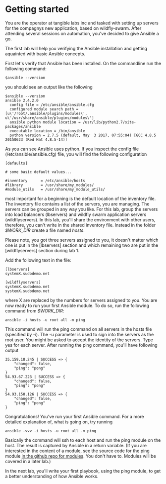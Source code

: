 # Getting started

You are the operator at tangible labs inc and tasked with setting up servers for the compagnys new application, based on wildfly-swarm. After attending several sessions on automation, you've decided to give Ansible a go.

The first lab will help you verifying the Ansible installation and getting aquainted with basic Ansible concepts.

First let's verify that Ansible has been installed. On the commandline run the following command:

```
$ansible --version
```

you should see an output like the following

```
$ansible --version
ansible 2.4.2.0
  config file = /etc/ansible/ansible.cfg
  configured module search path = [u\'/root/.ansible/plugins/modules\', u\'/usr/share/ansible/plugins/modules\']
  ansible python module location = /usr/lib/python2.7/site-packages/ansible
  executable location = /bin/ansible
  python version = 2.7.5 (default, May  3 2017, 07:55:04) [GCC 4.8.5 20150623 (Red Hat 4.8.5-14)]
```

As you can see Ansible uses python. If you inspect the config file (/etc/ansible/ansible.cfg) file, you will find the following configuration

```
[defaults]

# some basic default values...

#inventory      = /etc/ansible/hosts
#library        = /usr/share/my_modules/
#module_utils   = /usr/share/my_module_utils/
```

most important for a beginning is the default location of the inventory file. The inventory file contains a list of the servers, you are managing. The servers can be grouped in any way you like. For this lab, group the servers into load balancers (lbservers) and wildfly swarm application servers (wildflyservers). In this lab, you'll share the environment with other users, therefore, you can't write in the shared inventory file. Instead in the folder *$WORK_DIR* create a file named *hosts*. 

Please note, you got three servers assigned to you, it doesn't matter which one is put in the [lbservers] section and which remaining two are put in the [wildflyservers] section during lab 1.

Add the following text in the file:

```
[lbservers]
systemX.sudodemo.net

[wildflyservers]
systemX.sudodemo.net
systemX.sudodemo.net
```

where X are replaced by the numbers for servers assigned to you. You are now ready to run your first Ansible module. To do so, run the following command from *$WORK_DIR*:

```
ansible -i hosts -u root all -m ping
```

This command will run the ping command on all servers in the hosts file (specified by -i). The -u parameter is used to sign into the servers as the root user. You might be asked to accept the identity of the servers. Type yes for each server. After running the ping command, you'll have following output

```
35.159.18.245 | SUCCESS => {
    "changed": false, 
    "ping": "pong"
}
54.93.67.223 | SUCCESS => {
    "changed": false, 
    "ping": "pong"
}
54.93.150.126 | SUCCESS => {
    "changed": false, 
    "ping": "pong"
}
```

Congratulations! You've run your first Ansible command.
For a more detailed explanation of, what is going on, try running

```
ansible -vvv -i hosts -u root all -m ping
```

Basically the command will ssh to each host and run the ping module on the host. The result is captured by Ansible in a return variable. (If you are interested in the content of a module, see the source code for the ping module [in the github repo for modules](https://github.com/ansible/ansible-modules-core/blob/devel/system/ping.py). You don't have to. Modules will be covered in a later lab.)

In the next lab, you'll write your first playbook, using the ping module, to get a better understanding of how Ansible works.
